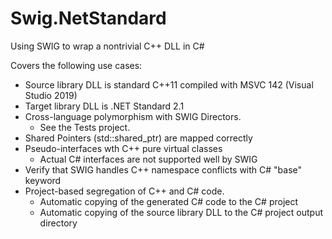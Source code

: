 # Swig.NetStandard
Using SWIG to wrap a nontrivial C++ DLL in C#

Covers the following use cases:

- Source library DLL is standard C++11 compiled with MSVC 142 (Visual Studio 2019)
- Target library DLL is .NET Standard 2.1
- Cross-language polymorphism with SWIG Directors. 
    - See the Tests project.
- Shared Pointers (std::shared_ptr) are mapped correctly
- Pseudo-interfaces wth C++ pure virtual classes 
    - Actual C# interfaces are not supported well by SWIG
- Verify that SWIG handles C++ namespace conflicts with C# "base" keyword
- Project-based segregation of C++ and C# code.
    - Automatic copying of the generated C# code to the C# project
    - Automatic copying of the source library DLL to the C# project output directory
